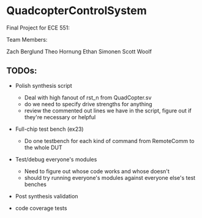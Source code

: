 # QuadcopterControlSystem

Final Project for ECE 551:

Team Members:

Zach Berglund
Theo Hornung
Ethan Simonen
Scott Woolf

## TODOs:

- Polish synthesis script
  - Deal with high fanout of rst_n from QuadCopter.sv
  - do we need to specify drive strengths for anything
  - review the commented out lines we have in the script, figure out if they're necessary or helpful

- Full-chip test bench (ex23)
  - Do one testbench for each kind of command from RemoteComm to the whole DUT

- Test/debug everyone's modules
  - Need to figure out whose code works and whose doesn't
  - should try running everyone's modules against everyone else's test benches
 
- Post synthesis validation

- code coverage tests
